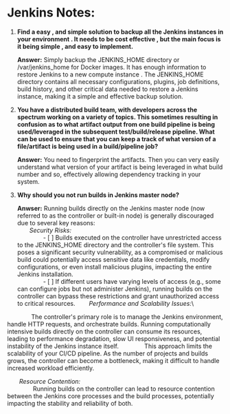 Jenkins Notes:
================

1.  **Find a easy , and simple solution to backup all the Jenkins instances in your environment . It needs to be cost effective , but the main focus is it being simple , and easy to implement.**

    **Answer:**
        Simply backup the JENKINS_HOME directory or /var/jenkins_home for Docker images. It has enough information to restore Jenkins to a new compute instance .
        The JENKINS_HOME directory contains all necessary configurations, plugins, job definitions, build history, and other critical data needed to restore a Jenkins instance, making it a simple and effective backup solution.

2.  **You have a distributed build team, with developers across the spectrum working on a variety of topics. This sometimes resulting in confusion as to what artifact output from one build pipeline is being used/leveraged in the subsequent test/build/release pipeline. What can be used to ensure that you can keep a track of what version of a file/artifact is being used in a build/pipeline job?**

    **Answer:**
        You need to fingerprint the artifacts. Then you can very easily understand what version of your artifact is being leveraged in what build number and so, effectively allowing dependency tracking in your system.

3.  **Why should you not run builds in Jenkins master node?**

    **Anwser:**
        Running builds directly on the Jenkins master node (now referred to as the controller or built-in node) is generally discouraged due to several key reasons:\
&emsp;&emsp;*Security Risks:*\
&emsp;&emsp;&emsp;&emsp; - [ ] Builds executed on the controller have unrestricted access to the JENKINS_HOME directory and the controller's file system. This poses a significant security vulnerability, as a compromised or malicious build could potentially access sensitive data like credentials, modify configurations, or even install malicious plugins, impacting the entire Jenkins installation.               
&emsp;&emsp;&emsp;&emsp; - [ ] If different users have varying levels of access (e.g., some can configure jobs but not administer Jenkins), running builds on the controller can bypass these restrictions and grant unauthorized access to critical resources.
&emsp;&emsp;*Performance and Scalability Issues:*\
                
&emsp;&emsp;&emsp;&emsp;The controller's primary role is to manage the Jenkins environment, handle HTTP requests, and orchestrate builds. Running computationally intensive builds directly on the controller can consume its resources, leading to performance degradation, slow UI responsiveness, and potential instability of the Jenkins instance itself.
&emsp;&emsp;&emsp;&emsp;This approach limits the scalability of your CI/CD pipeline. As the number of projects and builds grows, the controller can become a bottleneck, making it difficult to handle increased workload efficiently.
            
&emsp;&emsp;*Resource Contention:*\
&emsp;&emsp;&emsp;&emsp; Running builds on the controller can lead to resource contention between the Jenkins core processes and the build processes, potentially impacting the stability and reliability of both.
